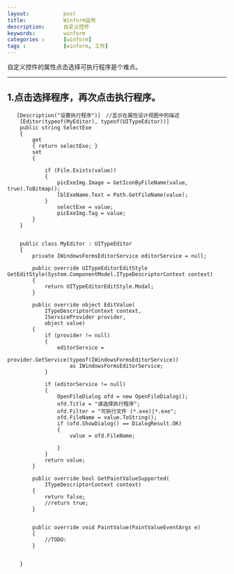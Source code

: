 ```yaml
---
layout:           post
title:            Winform运用
description:      自定义控件
keywords:         winform
categories :      [winform]
tags :            [winform, 工作]
---
```


自定义控件的属性点击选择可执行程序是个难点。

------------------------
## 1.点击选择程序，再次点击执行程序。
       [Description("设置执行程序")]　//显示在属性设计视图中的描述
        [Editor(typeof(MyEditor), typeof(UITypeEditor))]
        public string SelectExe
        {
            get
            { return selectExe; }
            set
            {
               
                if (File.Exists(value))
                {
                    picExeImg.Image = GetIconByFileName(value, true).ToBitmap();
                    lblExeName.Text = Path.GetFileName(value);
                }
                    selectExe = value;
                    picExeImg.Tag = value;                                 
            }
        }


        public class MyEditor : UITypeEditor
        {
            private IWindowsFormsEditorService editorService = null;

            public override UITypeEditorEditStyle GetEditStyle(System.ComponentModel.ITypeDescriptorContext context)
            {
                return UITypeEditorEditStyle.Modal;
            }

            public override object EditValue(
                ITypeDescriptorContext context,
                IServiceProvider provider,
                object value)
            {
                if (provider != null)
                {
                    editorService =
                        provider.GetService(typeof(IWindowsFormsEditorService))
                        as IWindowsFormsEditorService;
                }

                if (editorService != null)
                {
                    OpenFileDialog ofd = new OpenFileDialog();
                    ofd.Title = "请选择执行程序";
                    ofd.Filter = "可执行文件 (*.exe)|*.exe";
                    ofd.FileName = value.ToString();
                    if (ofd.ShowDialog() == DialogResult.OK)
                    {
                        value = ofd.FileName;

                    }
                }
                return value;
            }

            public override bool GetPaintValueSupported(
                ITypeDescriptorContext context)
            {
                return false;
                //return true;
            }


            public override void PaintValue(PaintValueEventArgs e)
            {
                //TODO:
            }


        }
